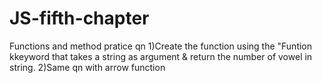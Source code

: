 # JS-fifth-chapter
Functions and method
pratice qn 
1)Create the  function using the "Funtion kkeyword that takes a string as argument & return the number of vowel in string.
2)Same qn with arrow function